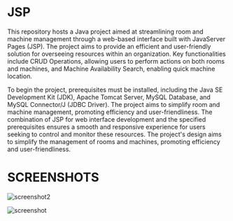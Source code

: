 # JSP
This repository hosts a Java project aimed at streamlining room and machine management through a web-based interface built with JavaServer Pages (JSP). The project aims to provide an efficient and user-friendly solution for overseeing resources within an organization. Key functionalities include CRUD Operations, allowing users to perform actions on both rooms and machines, and Machine Availability Search, enabling quick machine location.

To begin the project, prerequisites must be installed, including the Java SE Development Kit (JDK), Apache Tomcat Server, MySQL Database, and MySQL Connector/J (JDBC Driver). The project aims to simplify room and machine management, promoting efficiency and user-friendliness. The combination of JSP for web interface development and the specified prerequisites ensures a smooth and responsive experience for users seeking to control and monitor these resources. The project's design aims to simplify the management of rooms and machines, promoting efficiency and user-friendliness.
# SCREENSHOTS 

![screenshot2](https://github.com/Boupouchi/JSP/assets/81436882/aacc810c-fedb-4b93-b838-359f7ab95de5)

![screenshot](https://github.com/Boupouchi/JSP/assets/81436882/91190c18-abb2-4c60-bba4-b88b54905c7a)

